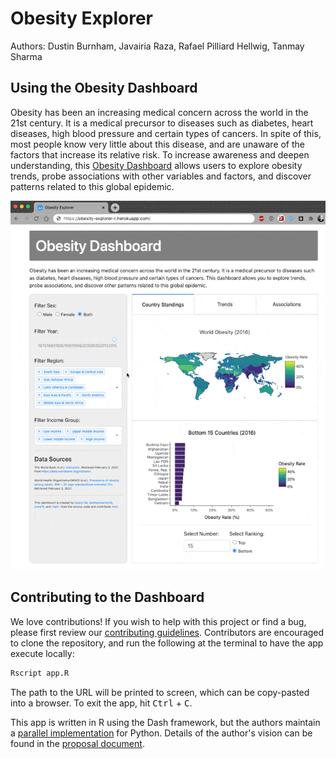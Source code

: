 # Obesity Explorer

Authors: Dustin Burnham, Javairia Raza, Rafael Pilliard Hellwig, Tanmay Sharma

## Using the Obesity Dashboard

Obesity has been an increasing medical concern across the world in the 21st century. 
It is a medical precursor to diseases such as diabetes, heart diseases, high blood pressure and certain types of cancers. 
In spite of this, most people know very little about this disease, and are unaware of the factors that increase its relative risk. 
To increase awareness and deepen understanding, this [Obesity Dashboard](https://r-obesity-explorer.herokuapp.com/) allows users to explore obesity trends, probe associations with other variables and factors, and discover patterns related to this global epidemic.

[![App](doc/img/dashboard.gif)](https://obesity-explorer.herokuapp.com/)

## Contributing to the Dashboard

We love contributions! If you wish to help with this project or find a bug, please first review our [contributing guidelines](CONTRIBUTING.md).
Contributors are encouraged to clone the repository, and run the following at the terminal to have the app execute locally:

```bash
Rscript app.R
```

The path to the URL will be printed to screen, which can be copy-pasted into a browser. To exit the app, hit <kbd>Ctrl</kbd> + <kbd>C</kbd>.

This app is written in R using the Dash framework, but the authors maintain a [parallel implementation](https://github.com/UBC-MDS/obesity-explorer) for Python. 
Details of the author's vision can be found in the [proposal document](https://github.com/UBC-MDS/obesity-explorer-r/blob/main/doc/proposal.md).
